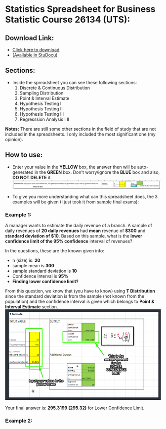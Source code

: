 # Statistics Spreadsheet for Business Statistic Course 26134 (UTS):
## Download Link:
- [Click here to download](https://github.com/nicknggt/Business_Statistic_Excel_Stats_Tables/releases/download/v1.0/Distribution_stats_generator.xlsx)
- [\(Available in StuDocu\)](___)

## Sections:
- Inside the spreadsheet you can see these following sections:
	1. Discrete & Continuous Distribution
	2. Sampling Distribution
	3. Point & Interval Estimate
	4. Hypothesis Testing I
	5. Hypothesis Testing II
	6. Hypothesis Testing III
	7. Regresssion Analysis I II 

**Notes:** There are still some other sections in the field of study that are not included in the spreadsheets. I only included the most significant one (my opinion).

## How to use:
- Enter your value in the **YELLOW** box, the answer then will be auto-generated in the **GREEN** box. Don't worry/ignore the **BLUE** box and also, **DO NOT DELETE** it.
![edit_boxes](./images_misc/tut_how_to_edit.png)

- To give you more understanding what can this spreadsheet does, the 3 examples will be given (I just took it from sample final exams):

### Example 1:
A manager wants to estimate the daily revenue of a branch. A sample of daily revenues of **20 daily revenues** had **mean** revenue of **$300** and **standard deviation of $10**. Based on this sample, what is the **lower confidence limit of the 95% confidence** interval of revenues?

In the questions, these are the known given info:
- n (size) is: **20**
- sample mean is **300**
- sample standard deviation is **10**
- Confidence Interval is **95%**
- **Finding lower confidence limit?**

From this question, we know that (you have to know) using **T Distribution** since the standard deviation is from the sample (not known from the population) and the confidence interval is given which belongs to **Point & Interval Estimate** section.
![ans_ex_1](./images_misc/example_1_ans.png)

Your final answer is: **295.3199 (295.32)** for Lower Confidence Limit.

### Example 2:


